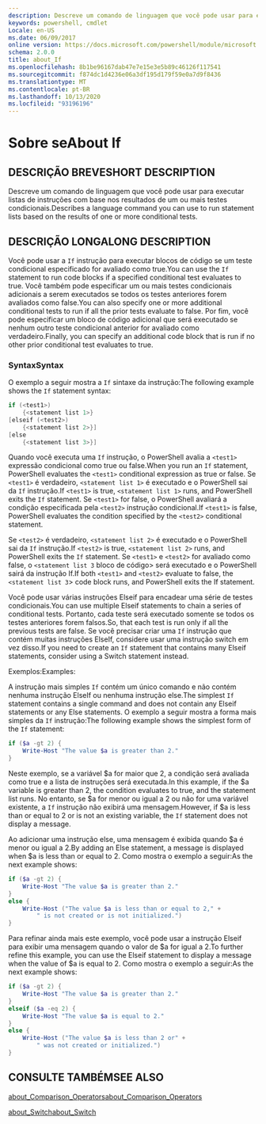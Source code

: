 ```yaml
---
description: Descreve um comando de linguagem que você pode usar para executar listas de instruções com base nos resultados de um ou mais testes condicionais.
keywords: powershell, cmdlet
Locale: en-US
ms.date: 06/09/2017
online version: https://docs.microsoft.com/powershell/module/microsoft.powershell.core/about/about_if?view=powershell-5.1&WT.mc_id=ps-gethelp
schema: 2.0.0
title: about_If
ms.openlocfilehash: 8b1be96167dab47e7e15e3e5b89c46126f117541
ms.sourcegitcommit: f874dc1d4236e06a3df195d179f59e0a7d9f8436
ms.translationtype: MT
ms.contentlocale: pt-BR
ms.lasthandoff: 10/13/2020
ms.locfileid: "93196196"
---
```

# <a name="about-if"></a><span data-ttu-id="b8e90-104">Sobre se</span><span class="sxs-lookup"><span data-stu-id="b8e90-104">About If</span></span>

## <a name="short-description"></a><span data-ttu-id="b8e90-105">DESCRIÇÃO BREVE</span><span class="sxs-lookup"><span data-stu-id="b8e90-105">SHORT DESCRIPTION</span></span>
<span data-ttu-id="b8e90-106">Descreve um comando de linguagem que você pode usar para executar listas de instruções com base nos resultados de um ou mais testes condicionais.</span><span class="sxs-lookup"><span data-stu-id="b8e90-106">Describes a language command you can use to run statement lists based on the results of one or more conditional tests.</span></span>

## <a name="long-description"></a><span data-ttu-id="b8e90-107">DESCRIÇÃO LONGA</span><span class="sxs-lookup"><span data-stu-id="b8e90-107">LONG DESCRIPTION</span></span>
<span data-ttu-id="b8e90-108">Você pode usar a `If` instrução para executar blocos de código se um teste condicional especificado for avaliado como true.</span><span class="sxs-lookup"><span data-stu-id="b8e90-108">You can use the `If` statement to run code blocks if a specified conditional test evaluates to true.</span></span> <span data-ttu-id="b8e90-109">Você também pode especificar um ou mais testes condicionais adicionais a serem executados se todos os testes anteriores forem avaliados como false.</span><span class="sxs-lookup"><span data-stu-id="b8e90-109">You can also specify one or more additional conditional tests to run if all the prior tests evaluate to false.</span></span> <span data-ttu-id="b8e90-110">Por fim, você pode especificar um bloco de código adicional que será executado se nenhum outro teste condicional anterior for avaliado como verdadeiro.</span><span class="sxs-lookup"><span data-stu-id="b8e90-110">Finally, you can specify an additional code block that is run if no other prior conditional test evaluates to true.</span></span>

### <a name="syntax"></a><span data-ttu-id="b8e90-111">Syntax</span><span class="sxs-lookup"><span data-stu-id="b8e90-111">Syntax</span></span>

<span data-ttu-id="b8e90-112">O exemplo a seguir mostra a `If` sintaxe da instrução:</span><span class="sxs-lookup"><span data-stu-id="b8e90-112">The following example shows the `If` statement syntax:</span></span>

```powershell
if (<test1>)
    {<statement list 1>}
[elseif (<test2>)
    {<statement list 2>}]
[else
    {<statement list 3>}]
```

<span data-ttu-id="b8e90-113">Quando você executa uma `If` instrução, o PowerShell avalia a `<test1>` expressão condicional como true ou false.</span><span class="sxs-lookup"><span data-stu-id="b8e90-113">When you run an `If` statement, PowerShell evaluates the `<test1>` conditional expression as true or false.</span></span> <span data-ttu-id="b8e90-114">Se `<test1>` é verdadeiro, `<statement list 1>` é executado e o PowerShell sai da `If` instrução.</span><span class="sxs-lookup"><span data-stu-id="b8e90-114">If `<test1>` is true, `<statement list 1>` runs, and PowerShell exits the `If` statement.</span></span> <span data-ttu-id="b8e90-115">Se `<test1>` for false, o PowerShell avaliará a condição especificada pela `<test2>` instrução condicional.</span><span class="sxs-lookup"><span data-stu-id="b8e90-115">If `<test1>` is false, PowerShell evaluates the condition specified by the `<test2>` conditional statement.</span></span>

<span data-ttu-id="b8e90-116">Se `<test2>` é verdadeiro, `<statement list 2>` é executado e o PowerShell sai da `If` instrução.</span><span class="sxs-lookup"><span data-stu-id="b8e90-116">If `<test2>` is true, `<statement list 2>` runs, and PowerShell exits the `If` statement.</span></span> <span data-ttu-id="b8e90-117">Se `<test1>` e `<test2>` for avaliado como false, o `<statement list 3` bloco de código> será executado e o PowerShell sairá da instrução If.</span><span class="sxs-lookup"><span data-stu-id="b8e90-117">If both `<test1>` and `<test2>` evaluate to false, the `<statement list 3`> code block runs, and PowerShell exits the If statement.</span></span>

<span data-ttu-id="b8e90-118">Você pode usar várias instruções Elseif para encadear uma série de testes condicionais.</span><span class="sxs-lookup"><span data-stu-id="b8e90-118">You can use multiple Elseif statements to chain a series of conditional tests.</span></span> <span data-ttu-id="b8e90-119">Portanto, cada teste será executado somente se todos os testes anteriores forem falsos.</span><span class="sxs-lookup"><span data-stu-id="b8e90-119">So, that each test is run only if all the previous tests are false.</span></span>
<span data-ttu-id="b8e90-120">Se você precisar criar uma `If` instrução que contém muitas instruções ElseIf, considere usar uma instrução switch em vez disso.</span><span class="sxs-lookup"><span data-stu-id="b8e90-120">If you need to create an `If` statement that contains many Elseif statements, consider using a Switch statement instead.</span></span>

<span data-ttu-id="b8e90-121">Exemplos:</span><span class="sxs-lookup"><span data-stu-id="b8e90-121">Examples:</span></span>

<span data-ttu-id="b8e90-122">A instrução mais simples `If` contém um único comando e não contém nenhuma instrução ElseIf ou nenhuma instrução else.</span><span class="sxs-lookup"><span data-stu-id="b8e90-122">The simplest `If` statement contains a single command and does not contain any Elseif statements or any Else statements.</span></span> <span data-ttu-id="b8e90-123">O exemplo a seguir mostra a forma mais simples da `If` instrução:</span><span class="sxs-lookup"><span data-stu-id="b8e90-123">The following example shows the simplest form of the `If` statement:</span></span>

```powershell
if ($a -gt 2) {
    Write-Host "The value $a is greater than 2."
}
```

<span data-ttu-id="b8e90-124">Neste exemplo, se a variável $a for maior que 2, a condição será avaliada como true e a lista de instruções será executada.</span><span class="sxs-lookup"><span data-stu-id="b8e90-124">In this example, if the $a variable is greater than 2, the condition evaluates to true, and the statement list runs.</span></span> <span data-ttu-id="b8e90-125">No entanto, se $a for menor ou igual a 2 ou não for uma variável existente, a `If` instrução não exibirá uma mensagem.</span><span class="sxs-lookup"><span data-stu-id="b8e90-125">However, if $a is less than or equal to 2 or is not an existing variable, the `If` statement does not display a message.</span></span>

<span data-ttu-id="b8e90-126">Ao adicionar uma instrução else, uma mensagem é exibida quando $a é menor ou igual a 2.</span><span class="sxs-lookup"><span data-stu-id="b8e90-126">By adding an Else statement, a message is displayed when $a is less than or equal to 2.</span></span> <span data-ttu-id="b8e90-127">Como mostra o exemplo a seguir:</span><span class="sxs-lookup"><span data-stu-id="b8e90-127">As the next example shows:</span></span>

```powershell
if ($a -gt 2) {
    Write-Host "The value $a is greater than 2."
}
else {
    Write-Host ("The value $a is less than or equal to 2," +
        " is not created or is not initialized.")
}
```

<span data-ttu-id="b8e90-128">Para refinar ainda mais este exemplo, você pode usar a instrução Elseif para exibir uma mensagem quando o valor de $a for igual a 2.</span><span class="sxs-lookup"><span data-stu-id="b8e90-128">To further refine this example, you can use the Elseif statement to display a message when the value of $a is equal to 2.</span></span> <span data-ttu-id="b8e90-129">Como mostra o exemplo a seguir:</span><span class="sxs-lookup"><span data-stu-id="b8e90-129">As the next example shows:</span></span>

```powershell
if ($a -gt 2) {
    Write-Host "The value $a is greater than 2."
}
elseif ($a -eq 2) {
    Write-Host "The value $a is equal to 2."
}
else {
    Write-Host ("The value $a is less than 2 or" +
        " was not created or initialized.")
}
```

## <a name="see-also"></a><span data-ttu-id="b8e90-130">CONSULTE TAMBÉM</span><span class="sxs-lookup"><span data-stu-id="b8e90-130">SEE ALSO</span></span>

[<span data-ttu-id="b8e90-131">about_Comparison_Operators</span><span class="sxs-lookup"><span data-stu-id="b8e90-131">about_Comparison_Operators</span></span>](about_Comparison_Operators.md)

[<span data-ttu-id="b8e90-132">about_Switch</span><span class="sxs-lookup"><span data-stu-id="b8e90-132">about_Switch</span></span>](about_Switch.md)
